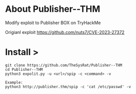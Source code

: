 # About Publisher--THM
Modify exploit to Publisher BOX on TryHackMe

Origianl exploit 
https://github.com/nuts7/CVE-2023-27372

# Install >

```
git clone https://github.com/TheSysRat/Publisher--THM
cd Publisher--THM
python3 expolit.py -u <url>/spip -c <command> -v

Example:
python3 http://publisher.thm/spip -c 'cat /etc/passwd' -v
```
